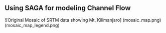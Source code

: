 ## Using SAGA for modeling Channel Flow

![Original Mosaic of SRTM data showing Mt. Kilimanjaro] (mosaic_map.png)(mosaic_map_legend.png)
